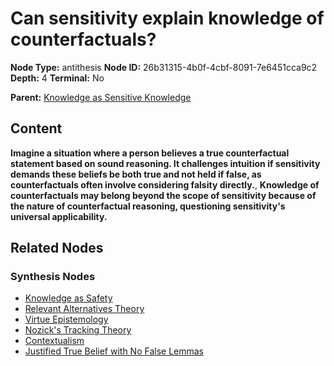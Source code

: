 # Can sensitivity explain knowledge of counterfactuals?

**Node Type:** antithesis
**Node ID:** 26b31315-4b0f-4cbf-8091-7e6451cca9c2
**Depth:** 4
**Terminal:** No

**Parent:** [Knowledge as Sensitive Knowledge](knowledge-as-sensitive-knowledge-synthesis-1b6887db-1b6b-49f0-a2f6-10d280c47ea6.md)

## Content

**Imagine a situation where a person believes a true counterfactual statement based on sound reasoning. It challenges intuition if sensitivity demands these beliefs be both true and not held if false, as counterfactuals often involve considering falsity directly.**, **Knowledge of counterfactuals may belong beyond the scope of sensitivity because of the nature of counterfactual reasoning, questioning sensitivity's universal applicability.**

## Related Nodes

### Synthesis Nodes

- [Knowledge as Safety](knowledge-as-safety-synthesis-9934e435-af2a-478c-be5c-556e3a22ba14.md)
- [Relevant Alternatives Theory](relevant-alternatives-theory-synthesis-b337dd30-8992-4df1-bf61-0d012a0ab5f8.md)
- [Virtue Epistemology](virtue-epistemology-synthesis-edf9c88f-fe22-4036-8eba-dc64377f0934.md)
- [Nozick's Tracking Theory](nozicks-tracking-theory-synthesis-dea848f6-95de-4676-804d-141e442174e9.md)
- [Contextualism](contextualism-synthesis-390db333-0037-4c49-b2af-d864cda27a81.md)
- [Justified True Belief with No False Lemmas](justified-true-belief-with-no-false-lemmas-synthesis-3b074b8a-676a-493f-abfd-1e20abfbc241.md)
